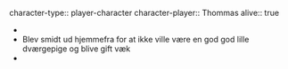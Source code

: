 character-type:: player-character
character-player:: Thommas
alive:: true

-
- Blev smidt ud hjemmefra for at ikke ville være en god god lille dværgepige og blive gift væk
-